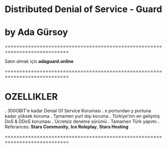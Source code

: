 # Distributed Denial of Service - Guard
# by Ada Gürsoy
============================================================================

Satın almak için **adaguard.online**

============================================================================

# OZELLIKLER
**.** 300GBIT'e kadar Denial Of Service Koruması
**.** x portundan y portuna kadar yüksek koruma
**.** Tamamen yurt dışı koruma
**.** Türkiye'nin en gelişmiş DoS & DDoS koruması
**.** Ücretsiz deneme sürümü
**.** Tamamen Türk yapımı
**.** Referances: **Stars Community**, **Ice Roleplay**, **Stars Hosting**

============================================================================
